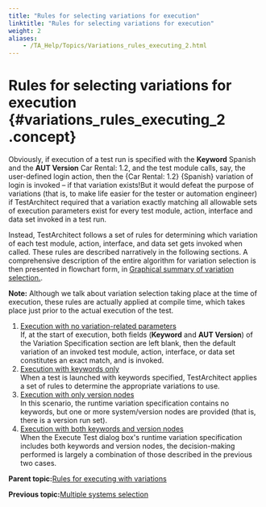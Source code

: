 ```yaml
--- 
title: "Rules for selecting variations for execution"
linktitle: "Rules for selecting variations for execution"
weight: 2
aliases: 
    - /TA_Help/Topics/Variations_rules_executing_2.html
---
```

# Rules for selecting variations for execution {#variations_rules_executing_2 .concept}

Obviously, if execution of a test run is specified with the **Keyword** Spanish and the **AUT Version** Car Rental: 1.2, and the test module calls, say, the user-defined login action, then the \{Car Rental: 1.2\} \{Spanish\} variation of login is invoked – if that variation exists!But it would defeat the purpose of variations \(that is, to make life easier for the tester or automation engineer\) if TestArchitect required that a variation exactly matching all allowable sets of execution parameters exist for every test module, action, interface and data set invoked in a test run.

Instead, TestArchitect follows a set of rules for determining which variation of each test module, action, interface, and data set gets invoked when called. These rules are described narratively in the following sections. A comprehensive description of the entire algorithm for variation selection is then presented in flowchart form, in [Graphical summary of variation selection.](Variations_graphical_summary.html).

**Note:** Although we talk about variation selection taking place at the time of execution, these rules are actually applied at compile time, which takes place just prior to the actual execution of the test.

1.  [Execution with no variation-related parameters](../../TA_Help/Topics/Variations_rules_executing_2_1.html)  
If, at the start of execution, both fields \(**Keyword** and **AUT Version**\) of the Variation Specification section are left blank, then the default variation of an invoked test module, action, interface, or data set constitutes an exact match, and is invoked.
2.  [Execution with keywords only](../../TA_Help/Topics/Variations_rules_executing_2_2.html)  
 When a test is launched with keywords specified, TestArchitect applies a set of rules to determine the appropriate variations to use.
3.  [Execution with only version nodes](../../TA_Help/Topics/Variations_rules_executing_2_3.html)  
In this scenario, the runtime variation specification contains no keywords, but one or more system/version nodes are provided \(that is, there is a version run set\).
4.  [Execution with both keywords and version nodes](../../TA_Help/Topics/Variations_rules_executing_2_4.html)  
When the Execute Test dialog box's runtime variation specification includes both keywords and version nodes, the decision-making performed is largely a combination of those described in the previous two cases.

**Parent topic:**[Rules for executing with variations](../../TA_Help/Topics/Variations_rules_executing.html)

**Previous topic:**[Multiple systems selection](../../TA_Help/Topics/Variations_rules_executing_1.html)

